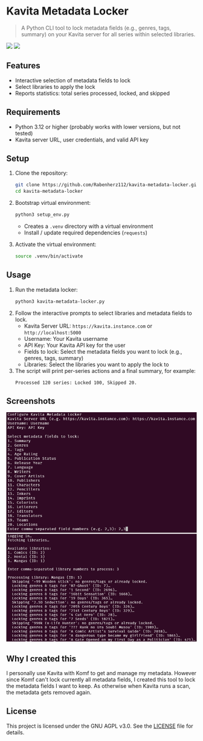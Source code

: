 # Kavita Metadata Locker

> A Python CLI tool to lock metadata fields (e.g., genres, tags, summary) on your Kavita server for all series within selected libraries.

![](https://img.shields.io/github/stars/Rabenherz112/compose-manager?color=yellow&style=plastic&label=Stars) ![](https://img.shields.io/discord/728735370560143360?color=5460e6&label=Discord&style=plastic)

## Features

- Interactive selection of metadata fields to lock
- Select libraries to apply the lock
- Reports statistics: total series processed, locked, and skipped

## Requirements

- Python 3.12 or higher (probably works with lower versions, but not tested)
- Kavita server URL, user credentials, and valid API key

## Setup

1. Clone the repository:
    ```bash
    git clone https://github.com/Rabenherz112/kavita-metadata-locker.git
    cd kavita-metadata-locker
    ```
2. Bootstrap virtual environment:
    ```bash
    python3 setup_env.py
    ```

    - Creates a `.venv` directory with a virtual environment
    - Install / update required dependencies (`requests`)
3. Activate the virtual environment:
    ```bash
    source .venv/bin/activate
    ```

## Usage

1. Run the metadata locker:
    ```bash
    python3 kavita-metadata-locker.py
    ```
2. Follow the interactive prompts to select libraries and metadata fields to lock.
    - Kavita Server URL: `https://kavita.instance.com` or `http://localhost:5000`
    - Username: Your Kavita username
    - API Key: Your Kavita API key for the user
    - Fields to lock: Select the metadata fields you want to lock (e.g., genres, tags, summary)
    - Libraries: Select the libraries you want to apply the lock to
3. The script will print per-series actions and a final summary, for example:
    ```
    Processed 120 series: Locked 100, Skipped 20.
    ```

## Screenshots

![Interactive Menu](./assets/script-interactive.png)
![Output Example](./assets/script-output.png)

## Why I created this

I personally use Kavita with Komf to get and manage my metadata. However since Komf can't lock currently all metadata fields, I created this tool to lock the metadata fields I want to keep. As otherwise when Kavita runs a scan, the metadata gets removed again.

## License

This project is licensed under the GNU AGPL v3.0. See the [LICENSE](./LICENSE) file for details.
